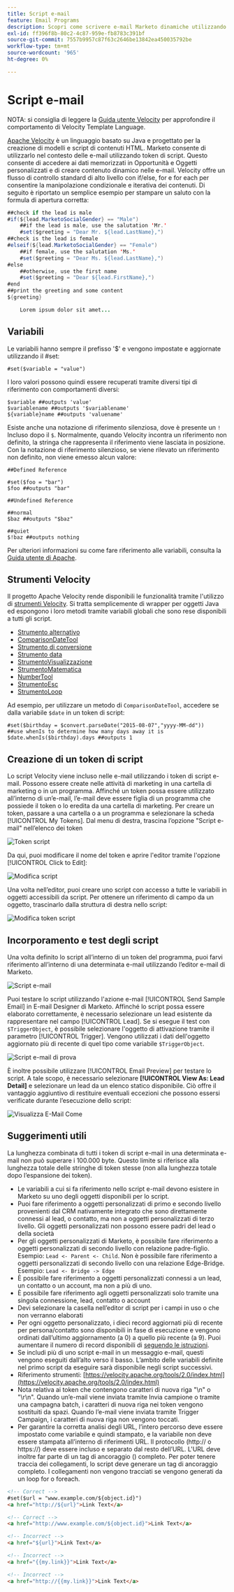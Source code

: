 ```yaml
---
title: Script e-mail
feature: Email Programs
description: Scopri come scrivere e-mail Marketo dinamiche utilizzando token, variabili, strumenti Velocity di Apache Velocity e come testare con le Anteprima di invio di campioni e e-mail.
exl-id: ff396f8b-80c2-4c87-959e-fb8783c391bf
source-git-commit: 7557b9957c87f63c2646be13842ea450035792be
workflow-type: tm+mt
source-wordcount: '965'
ht-degree: 0%

---
```


# Script e-mail

NOTA: si consiglia di leggere la [Guida utente Velocity](https://velocity.apache.org/engine/devel/user-guide.html) per approfondire il comportamento di Velocity Template Language.

[Apache Velocity](https://velocity.apache.org/) è un linguaggio basato su Java e progettato per la creazione di modelli e script di contenuti HTML. Marketo consente di utilizzarlo nel contesto delle e-mail utilizzando token di script. Questo consente di accedere ai dati memorizzati in Opportunità e Oggetti personalizzati e di creare contenuto dinamico nelle e-mail. Velocity offre un flusso di controllo standard di alto livello con if/else, for e for each per consentire la manipolazione condizionale e iterativa dei contenuti. Di seguito è riportato un semplice esempio per stampare un saluto con la formula di apertura corretta:

```java
##check if the lead is male
#if(${lead.MarketoSocialGender} == "Male")
    ##if the lead is male, use the salutation 'Mr.'
    #set($greeting = "Dear Mr. ${lead.LastName},")
##check is the lead is female
#elseif(${lead.MarketoSocialGender} == "Female")
    ##if female, use the salutation 'Ms.'
    #set($greeting = "Dear Ms. ${lead.LastName},")
#else
    ##otherwise, use the first name
    #set($greeting = "Dear ${lead.FirstName},")
#end
##print the greeting and some content
${greeting}

    Lorem ipsum dolor sit amet...
```

## Variabili

Le variabili hanno sempre il prefisso &#39;$&#39; e vengono impostate e aggiornate utilizzando il #set:

```
#set($variable = "value")
```

I loro valori possono quindi essere recuperati tramite diversi tipi di riferimento con comportamenti diversi:

```
$variable ##outputs 'value'
$variablename ##outputs '$variablename'
${variable}name ##outputs 'valuename'
```

Esiste anche una notazione di riferimento silenziosa, dove è presente un `!` Incluso dopo il `$`. Normalmente, quando Velocity incontra un riferimento non definito, la stringa che rappresenta il riferimento viene lasciata in posizione. Con la notazione di riferimento silenzioso, se viene rilevato un riferimento non definito, non viene emesso alcun valore:

```
##Defined Reference

#set($foo = "bar")
$foo ##outputs "bar"

##Undefined Reference

##normal
$baz ##outputs "$baz"

##quiet
$!baz ##outputs nothing
```

Per ulteriori informazioni su come fare riferimento alle variabili, consulta la [Guida utente di Apache](https://velocity.apache.org/engine/devel/user-guide.html#formal-reference-notation).

## Strumenti Velocity

Il progetto Apache Velocity rende disponibili le funzionalità tramite l&#39;utilizzo di [strumenti Velocity](https://velocity.apache.org/tools/devel/apidocs/overview-summary.html). Si tratta semplicemente di wrapper per oggetti Java ed espongono i loro metodi tramite variabili globali che sono rese disponibili a tutti gli script.

- [Strumento alternativo](https://velocity.apache.org/tools/devel/apidocs/org/apache/velocity/tools/generic/AlternatorTool.html)
- [ComparisonDateTool](https://velocity.apache.org/tools/devel/apidocs/org/apache/velocity/tools/generic/ComparisonDateTool.html)
- [Strumento di conversione](https://velocity.apache.org/tools/devel/apidocs/org/apache/velocity/tools/generic/ConversionTool.html)
- [Strumento data](https://velocity.apache.org/tools/devel/apidocs/org/apache/velocity/tools/generic/DateTool.html)
- [StrumentoVisualizzazione](https://velocity.apache.org/tools/devel/apidocs/org/apache/velocity/tools/generic/DisplayTool.html)
- [StrumentoMatematica](https://velocity.apache.org/tools/devel/apidocs/org/apache/velocity/tools/generic/MathTool.html)
- [NumberTool](https://velocity.apache.org/tools/devel/apidocs/org/apache/velocity/tools/generic/NumberTool.html)
- [StrumentoEsc](https://velocity.apache.org/tools/devel/apidocs/org/apache/velocity/tools/generic/EscapeTool.html)
- [StrumentoLoop](https://velocity.apache.org/tools/devel/apidocs/org/apache/velocity/tools/generic/LoopTool.html)

Ad esempio, per utilizzare un metodo di `ComparisonDateTool`, accedere se dalla variabile `$date` in un token di script:

```
#set($birthday = $convert.parseDate("2015-08-07","yyyy-MM-dd"))
##use whenIs to determine how many days away it is
$date.whenIs($birthday).days ##outputs 1
```

## Creazione di un token di script

Lo script Velocity viene incluso nelle e-mail utilizzando i token di script e-mail. Possono essere create nelle attività di marketing in una cartella di marketing o in un programma. Affinché un token possa essere utilizzato all’interno di un’e-mail, l’e-mail deve essere figlia di un programma che possiede il token o lo eredita da una cartella di marketing. Per creare un token, passare a una cartella o a un programma e selezionare la scheda [!UICONTROL My Tokens]. Dal menu di destra, trascina l’opzione &quot;Script e-mail&quot; nell’elenco dei token

![Token script](assets/script-token.png)

Da qui, puoi modificare il nome del token e aprire l&#39;editor tramite l&#39;opzione [!UICONTROL Click to Edit]:

![Modifica script](assets/script-edit.png)

Una volta nell’editor, puoi creare uno script con accesso a tutte le variabili in oggetti accessibili da script. Per ottenere un riferimento di campo da un oggetto, trascinarlo dalla struttura di destra nello script:

![Modifica token script](assets/edit-script-token.png)

## Incorporamento e test degli script

Una volta definito lo script all’interno di un token del programma, puoi farvi riferimento all’interno di una determinata e-mail utilizzando l’editor e-mail di Marketo.

![Script e-mail](assets/email-script-marketo-email.png)

Puoi testare lo script utilizzando l&#39;azione e-mail [!UICONTROL Send Sample Email] in E-mail Designer di Marketo. Affinché lo script possa essere elaborato correttamente, è necessario selezionare un lead esistente da rappresentare nel campo [!UICONTROL Lead]. Se si esegue il test con `$TriggerObject`, è possibile selezionare l&#39;oggetto di attivazione tramite il parametro [!UICONTROL Trigger]. Vengono utilizzati i dati dell&#39;oggetto aggiornato più di recente di quel tipo come variabile `$TriggerObject`.

![Script e-mail di prova](assets/velocity-test.png)

È inoltre possibile utilizzare [!UICONTROL Email Preview] per testare lo script. A tale scopo, è necessario selezionare **[!UICONTROL View As: Lead Detail]** e selezionare un lead da un elenco statico disponibile. Ciò offre il vantaggio aggiuntivo di restituire eventuali eccezioni che possono essersi verificate durante l’esecuzione dello script:

![Visualizza E-Mail Come](assets/view-as.png)

## Suggerimenti utili

La lunghezza combinata di tutti i token di script e-mail in una determinata e-mail non può superare i 100.000 byte. Questo limite si riferisce alla lunghezza totale delle stringhe di token stesse (non alla lunghezza totale dopo l’espansione dei token).

- Le variabili a cui si fa riferimento nello script e-mail devono esistere in Marketo su uno degli oggetti disponibili per lo script.
- Puoi fare riferimento a oggetti personalizzati di primo e secondo livello provenienti dal CRM nativamente integrato che sono direttamente connessi al lead, o contatto, ma non a oggetti personalizzati di terzo livello. Gli oggetti personalizzati non possono essere padri del lead o della società
- Per gli oggetti personalizzati di Marketo, è possibile fare riferimento a oggetti personalizzati di secondo livello con relazione padre-figlio. Esempio: `Lead <- Parent <- Child`. Non è possibile fare riferimento a oggetti personalizzati di secondo livello con una relazione Edge-Bridge. Esempio: `Lead <- Bridge -> Edge`
- È possibile fare riferimento a oggetti personalizzati connessi a un lead, un contatto o un account, ma non a più di uno.
- È possibile fare riferimento agli oggetti personalizzati solo tramite una singola connessione, lead, contatto o account
- Devi selezionare la casella nell’editor di script per i campi in uso o che non verranno elaborati
- Per ogni oggetto personalizzato, i dieci record aggiornati più di recente per persona/contatto sono disponibili in fase di esecuzione e vengono ordinati dall’ultimo aggiornamento (a 0) a quello più recente (a 9). Puoi aumentare il numero di record disponibili di [seguendo le istruzioni](https://experienceleague.adobe.com/en/docs/marketo/using/product-docs/administration/email-setup/change-custom-object-retrieval-limits-in-velocity-scripting).
- Se includi più di uno script e-mail in un messaggio e-mail, questi vengono eseguiti dall’alto verso il basso. L’ambito delle variabili definite nel primo script da eseguire sarà disponibile negli script successivi.
- Riferimento strumenti: [https://velocity.apache.org/tools/2.0/index.html](https://velocity.apache.org/tools/2.0/index.html)
- Nota relativa ai token che contengono caratteri di nuova riga &quot;\\n&quot; o &quot;\\r\\n&quot;. Quando un’e-mail viene inviata tramite Invia campione o tramite una campagna batch, i caratteri di nuova riga nei token vengono sostituiti da spazi. Quando l’e-mail viene inviata tramite Trigger Campaign, i caratteri di nuova riga non vengono toccati.
- Per garantire la corretta analisi degli URL, l’intero percorso deve essere impostato come variabile e quindi stampato, e la variabile non deve essere stampata all’interno di riferimenti URL. Il protocollo (http:// o https://) deve essere incluso e separato dal resto dell’URL. L&#39;URL deve inoltre far parte di un tag di ancoraggio (<a>) completo. Per poter tenere traccia dei collegamenti, lo script deve generare un tag di ancoraggio completo. I collegamenti non vengono tracciati se vengono generati da un loop for o foreach.

```html
<!-- Correct -->
#set($url = "www.example.com/${object.id}")
<a href="http://${url}">Link Text</a>

<!-- Correct -->
<a href="http://www.example.com/${object.id}">Link Text</a>

<!-- Incorrect -->
<a href="${url}">Link Text</a>

<!-- Incorrect -->
<a href="{{my.link}}">Link Text</a>

<!-- Incorrect -->
<a href="http://{{my.link}}">Link Text</a>
```
